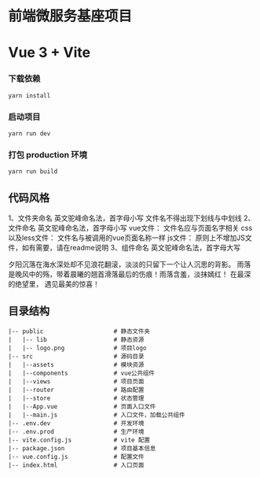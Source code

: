 # 前端微服务基座项目

# Vue 3 + Vite

### 下载依赖
```
yarn install
```

### 启动项目
```
yarn run dev
```

### 打包 production 环境
```
yarn run build
```

## 代码风格
1、文件夹命名
    英文驼峰命名法，首字母小写
    文件名不得出现下划线与中划线
2、文件命名
    英文驼峰命名法，首字母小写
    vue文件：
        文件名应与页面名字相关
    css以及less文件：
        文件名与被调用的vue页面名称一样
    js文件：
        原则上不增加JS文件，如有需要，请在readme说明
3、组件命名
    英文驼峰命名法，首字母大写

夕阳沉落在海水深处却不见浪花翻滚，淡淡的只留下一个让人沉思的背影。
雨落是晚风中的殇，带着晨曦的翘首滑落最后的伤痕！雨落含羞，淡抹嫣红！
    在最深的绝望里，
    遇见最美的惊喜！

## 目录结构
```
|-- public                    # 静态文件夹
|   |-- lib                   # 静态资源                            
|   |-- logo.png              # 项目logo
|-- src                       # 源码目录
|   |--assets                 # 模块资源
|   |--components             # vue公共组件
|   |--views                  # 项目页面
|   |--router                 # 路由配置
|   |--store                  # 状态管理
|   |--App.vue                # 页面入口文件
|   |--main.js                # 入口文件，加载公共组件
|-- .env.dev                  # 开发环境
|-- .env.prod                 # 生产环境
|-- vite.config.js            # vite 配置                        
|-- package.json              # 项目基本信息
|-- vue.config.js             # 配置文件
|-- index.html                # 入口页面
```

